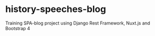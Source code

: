 # history-speeches-blog
 Training SPA-blog project using Django Rest Framework, Nuxt.js and Bootstrap 4
